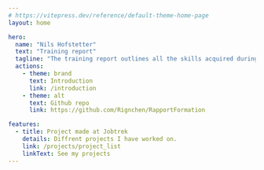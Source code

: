 ```yaml
---
# https://vitepress.dev/reference/default-theme-home-page
layout: home

hero:
  name: "Nils Hofstetter"
  text: "Training report"
  tagline: "The training report outlines all the skills acquired during the CFC of computer scientist applications development."
  actions:
    - theme: brand
      text: Introduction
      link: /introduction
    - theme: alt
      text: Github repo
      link: https://github.com/Rignchen/RapportFormation

features:
  - title: Project made at Jobtrek
    details: Diffrent projects I have worked on.
    link: /projects/project_list
    linkText: See my projects
---
```

